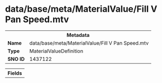<h1>data/base/meta/MaterialValue/Fill V Pan Speed.mtv</h1><table><tr><th colspan="100%">Metadata</th></tr><tr><td><b>Name</b></td><td>data/base/meta/MaterialValue/Fill V Pan Speed.mtv</td></tr><tr><td><b>Type</b></td><td>MaterialValueDefinition</td></tr><tr><td><b>SNO ID</b></td><td>1437122</td></tr></table>

<table><tr><th colspan="100%">Fields</th></tr></table>

